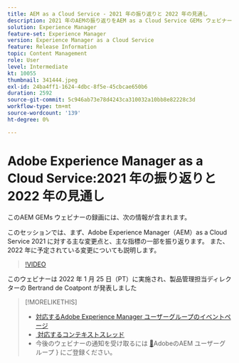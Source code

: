 ```yaml
---
title: AEM as a Cloud Service - 2021 年の振り返りと 2022 年の見通し
description: 2021 年のAEMの振り返りをAEM as a Cloud Service GEMs ウェビナーでご覧ください。 また、2022 年の計画の概要もご覧ください。
solution: Experience Manager
feature-set: Experience Manager
version: Experience Manager as a Cloud Service
feature: Release Information
topic: Content Management
role: User
level: Intermediate
kt: 10055
thumbnail: 341444.jpeg
exl-id: 24ba4ff1-1624-4dbc-8f5e-45cbcae650b6
duration: 2592
source-git-commit: 5c946ab73e78d4243ca310032a10bb8e82228c3d
workflow-type: tm+mt
source-wordcount: '139'
ht-degree: 0%

---
```


# Adobe Experience Manager as a Cloud Service:2021 年の振り返りと 2022 年の見通し

このAEM GEMs ウェビナーの録画には、次の情報が含まれます。

このセッションでは、まず、Adobe Experience Manager（AEM）as a Cloud Service 2021 に対する主な変更点と、主な指標の一部を振り返ります。 また、2022 年に予定されている変更についても説明します。

>[!VIDEO](https://video.tv.adobe.com/v/341444/?quality=12&learn=on)

このウェビナーは 2022 年 1 月 25 日（PT）に実施され、製品管理担当ディレクターの Bertrand de Coatpont が発表しました

>[!MORELIKETHIS]
>
>* [&#x200B; 対応するAdobe Experience Manager ユーザーグループのイベントページ &#x200B;](https://experienceleaguecommunities.adobe.com/t5/adobe-experience-manager-blogs/aem-gems-adobe-experience-manager-aem-as-a-cloud-service-2021/ba-p/437266?profile.language=ja)
>* [&#x200B; 対応するコンテキストスレッド &#x200B;](https://adobe.ly/3rqbSOz)
>* 今後のウェビナーの通知を受け取るには [&#128279;](https://aem-augs.adobe.com/)AdobeのAEM ユーザーグループ &rbrace; にご登録ください。
